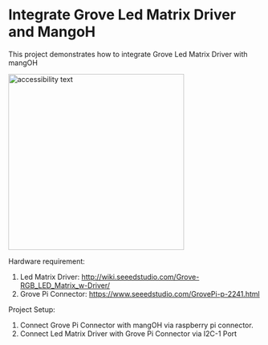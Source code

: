# Integrate Grove Led Matrix Driver and MangoH

This project demonstrates how to integrate Grove Led Matrix Driver with mangOH

<img src="https://user-images.githubusercontent.com/17214533/54741154-151d8080-4bf0-11e9-9483-eb286d5fb167.jpg" width="350" alt="accessibility text"> 



Hardware requirement:
1. Led Matrix Driver: http://wiki.seeedstudio.com/Grove-RGB_LED_Matrix_w-Driver/
2. Grove Pi Connector: https://www.seeedstudio.com/GrovePi-p-2241.html

Project Setup:
1. Connect Grove Pi Connector with mangOH via raspberry pi connector.
2. Connect Led Matrix Driver with Grove Pi Connector via I2C-1 Port
